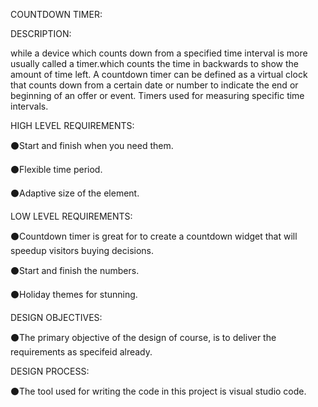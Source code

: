 COUNTDOWN TIMER:
  
DESCRIPTION:
   
while a device which counts down from a specified time interval is more usually called a timer.which counts the time in backwards to show the amount of time left.
A countdown timer can be defined as a virtual clock that counts down from a certain date or number to indicate the end or beginning of an offer or event. Timers used for measuring specific time intervals.

HIGH LEVEL REQUIREMENTS:

⚫Start and finish when you need them.

⚫Flexible time period.

⚫Adaptive size of the element.

LOW LEVEL REQUIREMENTS:
  
⚫Countdown timer is great for to create a countdown widget that will speedup visitors buying decisions.

⚫Start and finish the numbers.

⚫Holiday themes for stunning.

DESIGN OBJECTIVES:
        
⚫The primary objective of the design of course, is to deliver the requirements as specifeid already.

DESIGN PROCESS:
      
⚫The tool used for writing the code in this project is visual studio code.


         

        

        

    
    